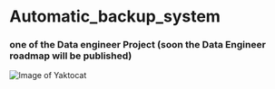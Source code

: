 # Automatic_backup_system
### one of the Data engineer Project (soon the Data Engineer roadmap will be published)
![Image of Yaktocat](https://ibb.co/vqsfw5Y)

